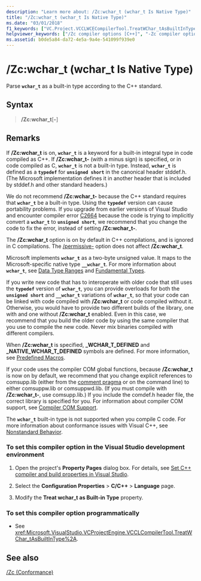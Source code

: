 ```yaml
---
description: "Learn more about: /Zc:wchar_t (wchar_t Is Native Type)"
title: "/Zc:wchar_t (wchar_t Is Native Type)"
ms.date: "03/01/2018"
f1_keywords: ["VC.Project.VCCLWCECompilerTool.TreatWChar_tAsBuiltInType", "VC.Project.VCCLCompilerTool.TreatWChar_tAsBuiltInType", "/Zc:wchar_t"]
helpviewer_keywords: ["/Zc compiler options [C++]", "-Zc compiler options [C++]", "wchar_t type", "Conformance compiler options", "Zc compiler options [C++]"]
ms.assetid: b0de5a84-da72-4e5a-9a4e-541099f939e0
---
```

# /Zc:wchar_t (wchar_t Is Native Type)

Parse **`wchar_t`** as a built-in type according to the C++ standard.

## Syntax

> **/Zc:wchar_t**[**-**]

## Remarks

If **/Zc:wchar_t** is on, **`wchar_t`** is a keyword for a built-in integral type in code compiled as C++. If **/Zc:wchar_t-** (with a minus sign) is specified, or in code compiled as C, **`wchar_t`** is not a built-in type. Instead, **`wchar_t`** is defined as a **`typedef`** for **`unsigned short`** in the canonical header stddef.h. (The Microsoft implementation defines it in another header that is included by stddef.h and other standard headers.)

We do not recommend **/Zc:wchar_t-** because the C++ standard requires that **`wchar_t`** be a built-in type. Using the **`typedef`** version can cause portability problems. If you upgrade from earlier versions of Visual Studio and encounter compiler error [C2664](../../error-messages/compiler-errors-2/compiler-error-c2664.md) because the code is trying to implicitly convert a **`wchar_t`** to **`unsigned short`**, we recommend that you change the code to fix the error, instead of setting **/Zc:wchar_t-**.

The **/Zc:wchar_t** option is on by default in C++ compilations, and is ignored in C compilations. The [/permissive-](permissive-standards-conformance.md) option does not affect **/Zc:wchar_t**.

Microsoft implements **`wchar_t`** as a two-byte unsigned value. It maps to the Microsoft-specific native type **`__wchar_t`**. For more information about **`wchar_t`**, see [Data Type Ranges](../../cpp/data-type-ranges.md) and [Fundamental Types](../../cpp/fundamental-types-cpp.md).

If you write new code that has to interoperate with older code that still uses the **`typedef`** version of **`wchar_t`**, you can provide overloads for both the **`unsigned short`** and **`__wchar_t`** variations of **`wchar_t`**, so that your code can be linked with code compiled with **/Zc:wchar_t** or code compiled without it. Otherwise, you would have to provide two different builds of the library, one with and one without **/Zc:wchar_t** enabled. Even in this case, we recommend that you build the older code by using the same compiler that you use to compile the new code. Never mix binaries compiled with different compilers.

When **/Zc:wchar_t** is specified, **\_WCHAR\_T\_DEFINED** and **\_NATIVE\_WCHAR\_T\_DEFINED** symbols are defined. For more information, see [Predefined Macros](../../preprocessor/predefined-macros.md).

If your code uses the compiler COM global functions, because **/Zc:wchar_t** is now on by default, we recommend that you change explicit references to comsupp.lib (either from the [comment pragma](../../preprocessor/comment-c-cpp.md) or on the command line) to either comsuppw.lib or comsuppwd.lib. (If you must compile with **/Zc:wchar_t-**, use comsupp.lib.) If you include the comdef.h header file, the correct library is specified for you. For information about compiler COM support, see [Compiler COM Support](../../cpp/compiler-com-support.md).

The **`wchar_t`** built-in type is not supported when you compile C code. For more information about conformance issues with Visual C++, see [Nonstandard Behavior](../../cpp/nonstandard-behavior.md).

### To set this compiler option in the Visual Studio development environment

1. Open the project's **Property Pages** dialog box. For details, see [Set C++ compiler and build properties in Visual Studio](../working-with-project-properties.md).

1. Select the **Configuration Properties** > **C/C++** > **Language** page.

1. Modify the **Treat wchar_t as Built-in Type** property.

### To set this compiler option programmatically

- See <xref:Microsoft.VisualStudio.VCProjectEngine.VCCLCompilerTool.TreatWChar_tAsBuiltInType%2A>.

## See also

[/Zc (Conformance)](zc-conformance.md)<br/>
